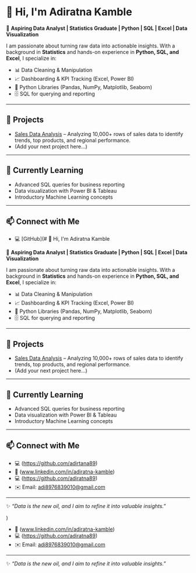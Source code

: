# 👋 Hi, I'm Adiratna Kamble  

🎯 **Aspiring Data Analyst | Statistics Graduate | Python | SQL | Excel | Data Visualization**  

I am passionate about turning raw data into actionable insights. With a background in **Statistics** and hands-on experience in **Python, SQL, and Excel**, I specialize in:  

- 📊 Data Cleaning & Manipulation  
- 📈 Dashboarding & KPI Tracking (Excel, Power BI)  
- 🐍 Python Libraries (Pandas, NumPy, Matplotlib, Seaborn)  
- 🗄️ SQL for querying and reporting  

---

## 🔹 Projects
- [Sales Data Analysis](https://github.com/adiratna89/sales-data-analysis) – Analyzing 10,000+ rows of sales data to identify trends, top products, and regional performance.  
- (Add your next project here…)

---

## 🔹 Currently Learning
- Advanced SQL queries for business reporting  
- Data visualization with Power BI & Tableau  
- Introductory Machine Learning concepts  

---

## 📫 Connect with Me
- 💻 [GitHub](# 👋 Hi, I'm Adiratna Kamble  

🎯 **Aspiring Data Analyst | Statistics Graduate | Python | SQL | Excel | Data Visualization**  

I am passionate about turning raw data into actionable insights. With a background in **Statistics** and hands-on experience in **Python, SQL, and Excel**, I specialize in:  

- 📊 Data Cleaning & Manipulation  
- 📈 Dashboarding & KPI Tracking (Excel, Power BI)  
- 🐍 Python Libraries (Pandas, NumPy, Matplotlib, Seaborn)  
- 🗄️ SQL for querying and reporting  

---

## 🔹 Projects
- [Sales Data Analysis](https://github.com/adiratna89/sales-data-analysis) – Analyzing 10,000+ rows of sales data to identify trends, top products, and regional performance.  
- (Add your next project here…)

---

## 🔹 Currently Learning
- Advanced SQL queries for business reporting  
- Data visualization with Power BI & Tableau  
- Introductory Machine Learning concepts  

---

## 📫 Connect with Me
- 💻 (https://github.com/adirtana89)  
- 🔗 (www.linkedin.com/in/adiratna-kamble)  
- 💻 (https://github.com/adiratna89)  
- ✉️ Email: adi8976839010@gmail.com  

---

✨ *“Data is the new oil, and I aim to refine it into valuable insights.”*

)  
- 🔗 (www.linkedin.com/in/adiratna-kamble)  
- 💻 (https://github.com/adiratna89)  
- ✉️ Email: adi8976839010@gmail.com  

---

✨ *“Data is the new oil, and I aim to refine it into valuable insights.”*

